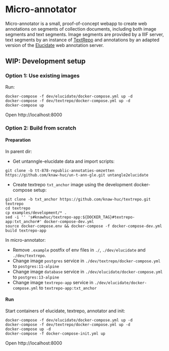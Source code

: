 # Micro-annotator
Micro-annotator is a small, proof-of-concept webapp to create web annotations on segments of collection
documents, including both image segments and text segments. Image segments are provided by a IIIF server, text segments
by an instance of [TextRepo](https://github.com/knaw-huc/textrepo) and annotations by an adapted version of the [Elucidate](https://github.com/dlcs/elucidate-server) web annotation server.

## WIP: Development setup

### Option 1: Use existing images

Run:
```
docker-compose -f dev/elucidate/docker-compose.yml up -d
docker-compose -f dev/textrepo/docker-compose.yml up -d
docker-compose up
```

Open http://localhost:8000


### Option 2: Build from scratch

#### Preparation

In parent dir:

- Get untanngle-elucidate data and import scripts:
```shell
git clone -b tt-878-republic-annotaties-omzetten https://github.com/knaw-huc/un-t-ann-gle.git untangle2elucidate
```

- Create textrepo `txt_anchor` image using the development docker-compose setup:
```
git clone -b txt_anchor https://github.com/knaw-huc/textrepo.git textrepo
cd textrepo
cp examples/development/* .
sed -i '' 's#knawhuc/textrepo-app:${DOCKER_TAG}#textrepo-app:txt_anchor#' docker-compose-dev.yml
source docker-compose.env && docker-compose -f docker-compose-dev.yml build textrepo-app
```

In micro-annotator:
- Remove `.example` postfix of env files in `./`, `./dev/elucidate` and `./dev/textrepo`.
- Change image `postgres` service in `./dev/textrepo/docker-compose.yml` to `postgres:11-alpine` 
- Change image `database` service in `./dev/elucidate/docker-compose.yml` to `postgres:13-alpine`
- Change image `textrepo-app` service in `./dev/elucidate/docker-compose.yml` to `textrepo-app:txt_anchor`

#### Run

Start containers of elucidate, textrepo, annotator and init:
```
docker-compose -f dev/elucidate/docker-compose.yml up -d
docker-compose -f dev/textrepo/docker-compose.yml up -d
docker-compose up -d
docker-compose -f docker-compose-init.yml up
```

Open http://localhost:8000
